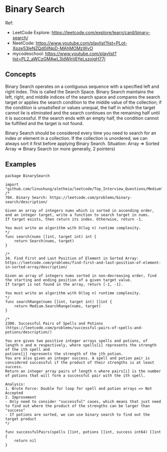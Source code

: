 # Binary Search
Ref:
- LeetCode Explore: https://leetcode.com/explore/learn/card/binary-search/
- NeetCode: https://www.youtube.com/playlist?list=PLot-Xpze53leNZQd0iINpD-MAhMOMzWvO
- mycodeschool: https://www.youtube.com/playlist?list=PL2_aWCzGMAwL3ldWlrii6YeLszojgH77j


## Concepts
Binary Search operates on a contiguous sequence with a specified left and right index. This is called the Search Space. Binary Search maintains the left, right,
and middle indices of the search space and compares the search target or applies the search condition to the middle value of the collection; if the condition is
unsatisfied or values unequal, the half in which the target cannot lie is eliminated and the search continues on the remaining half until it is successful.
If the search ends with an empty half, the condition cannot be fulfilled and the target is not found.

Binary Search should be considered every time you need to search for an index or element in a collection. If the collection is unordered, we can always sort it first before applying Binary Search.
Situation: Array => Sorted Array => Binary Search (or more generally, 2 pointers)

## Examples
``` Golang
package BinarySearch

import "github.com/linushung/aletheia/leetcode/Top_Interview_Questions/Medium"
/*
704. Binary Search: https://leetcode.com/problems/binary-search/description/

Given an array of integers nums which is sorted in ascending order, and an integer target, write a function to search target in nums.
If target exists, then return its index. Otherwise, return -1.

You must write an algorithm with O(log n) runtime complexity.
*/
func search(nums []int, target int) int {
	return Search(nums, target)
}

/*
34. Find First and Last Position of Element in Sorted Array: https://leetcode.com/problems/find-first-and-last-position-of-element-in-sorted-array/description/

Given an array of integers nums sorted in non-decreasing order, find the starting and ending position of a given target value.
If target is not found in the array, return [-1, -1].

You must write an algorithm with O(log n) runtime complexity.
*/
func searchRange(nums []int, target int) []int {
	return Medium.SearchRange(nums, target)
}

/*
2300. Successful Pairs of Spells and Potions (https://leetcode.com/problems/successful-pairs-of-spells-and-potions/description/)

You are given two positive integer arrays spells and potions, of length n and m respectively, where spells[i] represents the strength of the ith spell and
potions[j] represents the strength of the jth potion.
You are also given an integer success. A spell and potion pair is considered successful if the product of their strengths is at least success.
Return an integer array pairs of length n where pairs[i] is the number of potions that will form a successful pair with the ith spell.

Analysis:
1. Brute Force: Double for loop for spell and potion arrays => Not Accepted
2. Improvement
- Only need to consider "successful" cases, which means that just need to find out where the product of the strengths can be larger than "success"
- If potions are sorted, we can use binary search to find out the target product
*/

func successfulPairs(spells []int, potions []int, success int64) []int {
	return nil
}
```